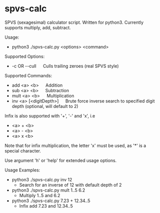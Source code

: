 # spvs-calc
SPVS (sexagesimal) calculator script.  Written for python3.  Currently supports multiply, add, subtract.

Usage:
- python3 ./spvs-calc.py \<options\> \<command\>

Supported Options:
- \-c OR \--cull &emsp; Culls trailing zeroes (real SPVS style)


Supported Commands:
- add \<a\> \<b\> &emsp; Addition
- sub \<a\> \<b\> &emsp; Subtraction
- mult \<a\> \<b\> &emsp; Multiplication
- inv \<a\> \[\<digitDepth\>\] &emsp; Brute force inverse search to specified digit depth (optional, will default to 2)


Infix is also supported with '+', '-' and 'x', i.e
- \<a\> \+ \<b\>
- \<a\> \- \<b\>
- \<a\> x \<b\>

Note that for infix multiplication, the letter 'x' must be used, as '\*' is a special character.  

Use argument 'h' or 'help' for extended usage options.  


Usage Examples:
- python3 ./spvs-calc.py inv 12
  - Search for an inverse of 12 with default depth of 2
- python3 ./spvs-calc.py mult 1..5 6.2
  - Multiply 1..5 and 6.2
- python3 ./spvs-calc.py 7.23 + 12.34..5 
  - Infix add 7.23 and 12.34..5 
